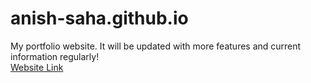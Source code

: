 # anish-saha.github.io

My portfolio website. It will be updated with more features and current information regularly!
<br>
<a href = https://anish-saha.github.io>Website Link</a> 
